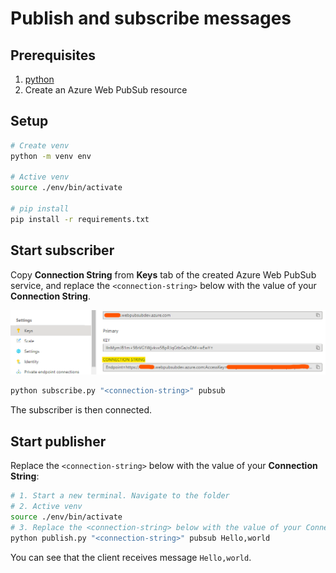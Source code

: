 # Publish and subscribe messages

## Prerequisites

1. [python](https://www.python.org/)
2. Create an Azure Web PubSub resource

## Setup

```bash
# Create venv
python -m venv env

# Active venv
source ./env/bin/activate

# pip install
pip install -r requirements.txt
```

## Start subscriber

Copy **Connection String** from **Keys** tab of the created Azure Web PubSub service, and replace the `<connection-string>` below with the value of your **Connection String**.

![Connection String](./../../../docs/images/portal_conn.png)

```bash
python subscribe.py "<connection-string>" pubsub
```

The subscriber is then connected.

## Start publisher

Replace the `<connection-string>` below with the value of your **Connection String**:

```bash
# 1. Start a new terminal. Navigate to the folder
# 2. Active venv
source ./env/bin/activate
# 3. Replace the <connection-string> below with the value of your Connection String:
python publish.py "<connection-string>" pubsub Hello,world
```

You can see that the client receives message `Hello,world`.

